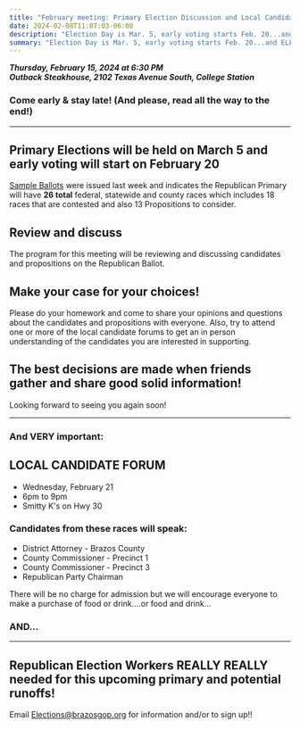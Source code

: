 ```yaml
---
title: "February meeting: Primary Election Discussion and Local Candidate Forum"
date: 2024-02-08T11:07:03-06:00
description: "Election Day is Mar. 5, early voting starts Feb. 20...and ELECTION WORKERS ARE NEEDED!"
summary: "Election Day is Mar. 5, early voting starts Feb. 20...and ELECTION WORKERS ARE NEEDED!"
---
```


**_Thursday, February 15, 2024 at 6:30 PM_**  
**_<strong><span class="hilite">Outback Steakhouse</span></strong>, 2102 Texas Avenue South, College Station_**

### Come early & stay late! (And please, <span class="hilite">read all the way to the end!</span>)

---

## Primary Elections will be held on <span class="hilite">March 5</span> and <span class="hilite">early voting will start on February 20</span>

[Sample Ballots](https://www.brazosvotes.org/sites/default/files/inline-files/Republican%20Sample%20Ballot%202024.pdf) were issued last week and indicates the Republican Primary will have **26 total** federal, statewide and county races which includes 18 races that are contested and also 13 Propositions to consider.  

## Review and discuss

The program for this meeting will be reviewing and discussing candidates and propositions on the Republican Ballot.  

## Make your case for your choices! 

Please do your homework and come to share your opinions and questions about the candidates and propositions with everyone. Also, try to attend one or more of the local candidate forums to get an in person understanding of the candidates you are interested in supporting.  

## The best decisions are made when friends gather and share good solid information! 

Looking forward to seeing you again soon!  

---

### And VERY important:

## LOCAL CANDIDATE FORUM

- Wednesday, February 21
- 6pm to 9pm
- Smitty K's on Hwy 30

### Candidates from these races will speak:

- District Attorney - Brazos County
- County Commissioner - Precinct 1
- County Commissioner - Precinct 3
- Republican Party Chairman

There will be no charge for admission but we will encourage everyone to make a purchase of food or drink....or food and drink...  

### AND...

---

## <span class="hilite">Republican Election Workers REALLY REALLY needed</span> for this upcoming primary and potential runoffs!

Email <a href="mailto:elections@brazosgop.org">Elections@brazosgop.org</a> for information and/or to sign up!!  
